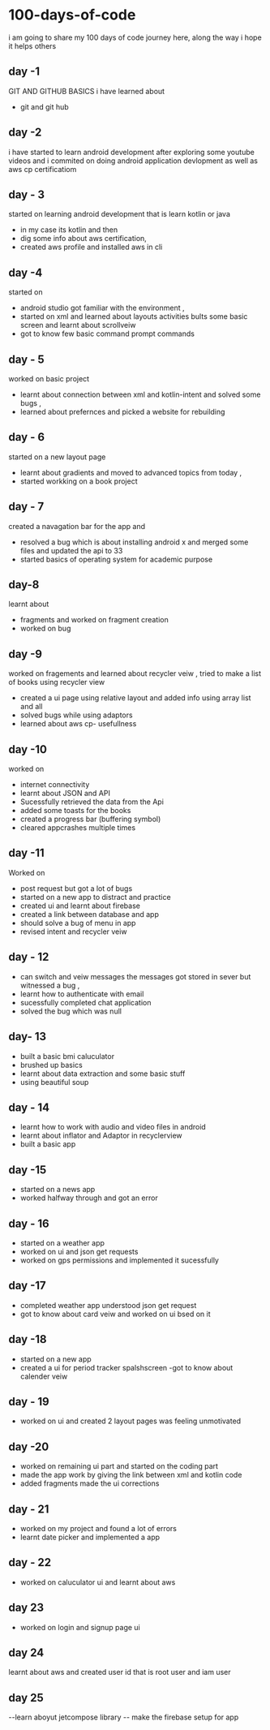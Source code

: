 # 100-days-of-code
i am going to share my 100 days of code journey here, along the way i hope it helps others 


## day -1
GIT AND GITHUB BASICS
i have learned about
- git and git hub

## day -2
i have started to learn android development after exploring some  youtube videos and i commited on doing android application devlopment  as well as aws cp certificatiom

## day - 3
started on learning android development that is learn kotlin or java 
- in my case its kotlin and then 
- dig some info about aws certification,
-  created aws profile and installed aws in cli

## day -4 
started on 
- android studio  got familiar with the environment  , 
- started on xml and learned about layouts activities bults some basic screen and learnt about scrollveiw 
- got to know few basic command prompt commands

## day - 5 
worked on basic project 
- learnt about connection between xml and kotlin-intent and solved some bugs , 
- learned about prefernces and picked a website for rebuilding 

## day - 6
started on  a new layout page
- learnt about gradients and moved to advanced topics from today ,
- started workking on a book project

## day - 7
created a navagation bar for the app and
- resolved a bug which is about installing android x and merged some files and updated the api to 33
- started basics of operating system  for academic purpose 

## day-8
learnt about 
 - fragments and worked on fragment  creation
 - worked on  bug

## day -9 
  worked on  fragements and learned about recycler veiw , tried to make a list of books using recycler view
  - created a ui page using relative layout and added info using array list and all 
  - solved bugs while using adaptors 
  - learned about aws cp- usefullness

## day -10
 worked on 
 - internet connectivity 
 - learnt about JSON and API 
 - Sucessfully retrieved the data from the Api
 -  added some toasts for the books 
 -  created a progress bar (buffering symbol) 
 -  cleared appcrashes multiple times
 

## day -11
Worked on 
- post request but got a lot of bugs 
- started on a new app to distract and practice 
- created ui and learnt about firebase 
- created a link between database and app 
- should solve a bug of menu in app
- revised intent and recycler veiw

## day - 12
- can switch and veiw messages the messages got stored in sever but witnessed a bug ,
- learnt how to authenticate with email 
- sucessfully completed chat application
-  solved the bug which was null
 
 ## day- 13
 - built a basic bmi caluculator 
 - brushed up basics 
 -  learnt about data extraction  and some basic stuff
 - using beautiful soup


 ## day - 14
 - learnt how to work with audio and video files in android
 - learnt about inflator and Adaptor in recyclerview
 - built a basic app

## day -15
- started on a news app
- worked halfway through and got an error 


 ## day - 16
- started on a weather app
- worked on ui and json get requests 
- worked on gps permissions and implemented it sucessfully

## day -17
- completed weather app understood json get request 
- got to know about card veiw and worked on ui bsed on it
 
## day -18
- started on a new app 
- created a ui for period tracker spalshscreen
-got to know about calender veiw 

## day - 19
- worked on ui and created 2 layout pages was feeling unmotivated

## day -20
- worked on remaining ui part and started on the coding part
- made the app work by giving the link between xml and kotlin code
- added fragments made the ui corrections

## day - 21
- worked on my project and found a lot of errors
- learnt date picker and implemented a app

## day - 22
- worked on caluculator ui and learnt about aws

## day 23
 - worked on login and signup page ui
 
 ## day 24
 learnt about aws and created user id that is root user and iam user
 
 ## day 25
 --learn aboyut jetcompose library 
 -- make the firebase setup for app

